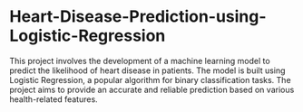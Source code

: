 # Heart-Disease-Prediction-using-Logistic-Regression
This project involves the development of a machine learning model to predict the likelihood of heart disease in patients. The model is built using Logistic Regression, a popular algorithm for binary classification tasks. The project aims to provide an accurate and reliable prediction based on various health-related features.
